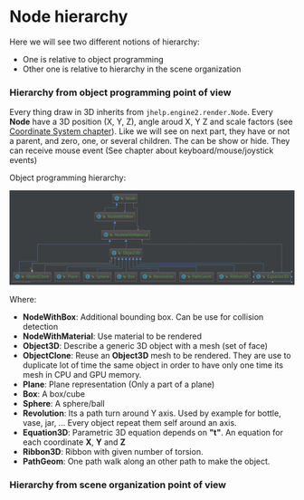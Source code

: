 # Node hierarchy

Here we will see two different notions of hierarchy:
* One is relative to object programming
* Other one is relative to hierarchy in the scene organization

### Hierarchy from object programming point of view

Every thing draw in 3D inherits from `jhelp.engine2.render.Node`.
Every **Node** have a 3D position (X, Y, Z), angle aroud X, Y Z and scale
factors (see [Coordinate System chapter](02_CoordinateSystem.md)).
Like we will see on next part, they have or not a parent, and zero, one,
or several children.
The can be show or hide.
They can receive mouse event (See chapter about keyboard/mouse/joystick events)

Object programming hierarchy:

![Node object programming hierarchy](images/NodeHierachyObjectProgramming.png)

Where:
* **NodeWithBox**: Additional bounding box. Can be use for collision detection
* **NodeWithMaterial**: Use material to be rendered
* **Object3D**: Describe a generic 3D object with a mesh (set of face)
* **ObjectClone**: Reuse an **Object3D** mesh to be rendered.
                   They are use to duplicate lot of time the same object
                   in order to have only one time its mesh in CPU and GPU memory.
* **Plane**: Plane representation (Only a part of a plane)
* **Box**: A box/cube
* **Sphere**: A sphere/ball
* **Revolution**: Its a path turn around Y axis. Used by example for
                  bottle, vase, jar, ... Every object repeat them self around an axis.
* **Equation3D**: Parametric 3D equation depends on **"t"**.
                  An equation for each coordinate **X**, **Y** and **Z**
* **Ribbon3D**: Ribbon with given number of torsion.
* **PathGeom**: One path walk along an other path to make the object.

### Hierarchy from scene organization point of view

